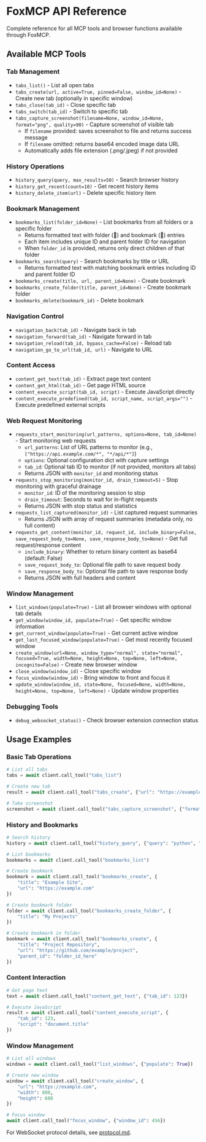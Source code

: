 # FoxMCP API Reference

Complete reference for all MCP tools and browser functions available through FoxMCP.

## Available MCP Tools

### Tab Management
- `tabs_list()` - List all open tabs
- `tabs_create(url, active=True, pinned=False, window_id=None)` - Create new tab (optionally in specific window)
- `tabs_close(tab_id)` - Close specific tab
- `tabs_switch(tab_id)` - Switch to specific tab
- `tabs_capture_screenshot(filename=None, window_id=None, format="png", quality=90)` - Capture screenshot of visible tab
  - If `filename` provided: saves screenshot to file and returns success message
  - If `filename` omitted: returns base64 encoded image data URL
  - Automatically adds file extension (.png/.jpeg) if not provided

### History Operations
- `history_query(query, max_results=50)` - Search browser history
- `history_get_recent(count=10)` - Get recent history items
- `history_delete_item(url)` - Delete specific history item

### Bookmark Management
- `bookmarks_list(folder_id=None)` - List bookmarks from all folders or a specific folder
  - Returns formatted text with folder (📁) and bookmark (🔖) entries
  - Each item includes unique ID and parent folder ID for navigation
  - When `folder_id` is provided, returns only direct children of that folder
- `bookmarks_search(query)` - Search bookmarks by title or URL
  - Returns formatted text with matching bookmark entries including ID and parent folder ID
- `bookmarks_create(title, url, parent_id=None)` - Create bookmark
- `bookmarks_create_folder(title, parent_id=None)` - Create bookmark folder
- `bookmarks_delete(bookmark_id)` - Delete bookmark

### Navigation Control
- `navigation_back(tab_id)` - Navigate back in tab
- `navigation_forward(tab_id)` - Navigate forward in tab
- `navigation_reload(tab_id, bypass_cache=False)` - Reload tab
- `navigation_go_to_url(tab_id, url)` - Navigate to URL

### Content Access
- `content_get_text(tab_id)` - Extract page text content
- `content_get_html(tab_id)` - Get page HTML source
- `content_execute_script(tab_id, script)` - Execute JavaScript directly
- `content_execute_predefined(tab_id, script_name, script_args="")` - Execute predefined external scripts

### Web Request Monitoring
- `requests_start_monitoring(url_patterns, options=None, tab_id=None)` - Start monitoring web requests
  - `url_patterns`: List of URL patterns to monitor (e.g., `["https://api.example.com/*", "*/api/*"]`)
  - `options`: Optional configuration dict with capture settings
  - `tab_id`: Optional tab ID to monitor (if not provided, monitors all tabs)
  - Returns JSON with `monitor_id` and monitoring status
- `requests_stop_monitoring(monitor_id, drain_timeout=5)` - Stop monitoring with graceful drainage
  - `monitor_id`: ID of the monitoring session to stop
  - `drain_timeout`: Seconds to wait for in-flight requests
  - Returns JSON with stop status and statistics
- `requests_list_captured(monitor_id)` - List captured request summaries
  - Returns JSON with array of request summaries (metadata only, no full content)
- `requests_get_content(monitor_id, request_id, include_binary=False, save_request_body_to=None, save_response_body_to=None)` - Get full request/response content
  - `include_binary`: Whether to return binary content as base64 (default: False)
  - `save_request_body_to`: Optional file path to save request body
  - `save_response_body_to`: Optional file path to save response body
  - Returns JSON with full headers and content

### Window Management
- `list_windows(populate=True)` - List all browser windows with optional tab details
- `get_window(window_id, populate=True)` - Get specific window information
- `get_current_window(populate=True)` - Get current active window
- `get_last_focused_window(populate=True)` - Get most recently focused window
- `create_window(url=None, window_type="normal", state="normal", focused=True, width=None, height=None, top=None, left=None, incognito=False)` - Create new browser window
- `close_window(window_id)` - Close specific window
- `focus_window(window_id)` - Bring window to front and focus it
- `update_window(window_id, state=None, focused=None, width=None, height=None, top=None, left=None)` - Update window properties

### Debugging Tools
- `debug_websocket_status()` - Check browser extension connection status

## Usage Examples

### Basic Tab Operations
```python
# List all tabs
tabs = await client.call_tool("tabs_list")

# Create new tab
result = await client.call_tool("tabs_create", {"url": "https://example.com"})

# Take screenshot
screenshot = await client.call_tool("tabs_capture_screenshot", {"format": "png"})
```

### History and Bookmarks
```python
# Search history
history = await client.call_tool("history_query", {"query": "python", "max_results": 10})

# List bookmarks
bookmarks = await client.call_tool("bookmarks_list")

# Create bookmark
bookmark = await client.call_tool("bookmarks_create", {
    "title": "Example Site",
    "url": "https://example.com"
})

# Create bookmark folder
folder = await client.call_tool("bookmarks_create_folder", {
    "title": "My Projects"
})

# Create bookmark in folder
bookmark = await client.call_tool("bookmarks_create", {
    "title": "Project Repository",
    "url": "https://github.com/example/project",
    "parent_id": "folder_id_here"
})
```

### Content Interaction
```python
# Get page text
text = await client.call_tool("content_get_text", {"tab_id": 123})

# Execute JavaScript
result = await client.call_tool("content_execute_script", {
    "tab_id": 123,
    "script": "document.title"
})
```

### Window Management
```python
# List all windows
windows = await client.call_tool("list_windows", {"populate": True})

# Create new window
window = await client.call_tool("create_window", {
    "url": "https://example.com",
    "width": 800,
    "height": 600
})

# Focus window
await client.call_tool("focus_window", {"window_id": 456})
```

For WebSocket protocol details, see [protocol.md](protocol.md).
